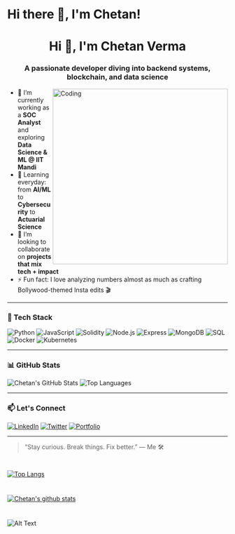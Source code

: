 # Hi there 👋, I'm Chetan!


<!--**chetannverma/chetannverma** is a ✨ _special_ ✨ repository because its `README.md` (this file) appears on your GitHub profile. -->

<h1 align="center">Hi 👋, I'm Chetan Verma</h1>
<h3 align="center">A passionate developer diving into backend systems, blockchain, and data science</h3>

<img align="right" alt="Coding" width="400" src="https://media.giphy.com/media/qgQUggAC3Pfv687qPC/giphy.gif">

- 🔭 I’m currently working as a **SOC Analyst** and exploring **Data Science & ML @ IIT Mandi**
- 🌱 Learning everyday: from **AI/ML** to **Cybersecurity** to **Actuarial Science**
- 👯 I’m looking to collaborate on **projects that mix tech + impact**
- ⚡ Fun fact: I love analyzing numbers almost as much as crafting Bollywood-themed Insta edits 🎬

---

### 🧰 Tech Stack
![Python](https://img.shields.io/badge/Python-3670A0?style=for-the-badge&logo=python&logoColor=white)
![JavaScript](https://img.shields.io/badge/JavaScript-F0DB4F?style=for-the-badge&logo=javascript&logoColor=black)
![Solidity](https://img.shields.io/badge/Solidity-363636?style=for-the-badge&logo=solidity)
![Node.js](https://img.shields.io/badge/Node.js-339933?style=for-the-badge&logo=nodedotjs&logoColor=white)
![Express](https://img.shields.io/badge/Express.js-000000?style=for-the-badge&logo=express&logoColor=white)
![MongoDB](https://img.shields.io/badge/MongoDB-4EA94B?style=for-the-badge&logo=mongodb&logoColor=white)
![SQL](https://img.shields.io/badge/SQL-003B57?style=for-the-badge&logo=sqlite&logoColor=white)
![Docker](https://img.shields.io/badge/Docker-0db7ed?style=for-the-badge&logo=docker&logoColor=white)
![Kubernetes](https://img.shields.io/badge/Kubernetes-326ce5?style=for-the-badge&logo=kubernetes&logoColor=white)

---

### 📊 GitHub Stats
![Chetan's GitHub Stats](https://github-readme-stats.vercel.app/api?username=chetanverma&show_icons=true&theme=radical)
![Top Languages](https://github-readme-stats.vercel.app/api/top-langs/?username=chetanverma&layout=compact&theme=radical)

---


### 📫 Let's Connect
[![LinkedIn](https://img.shields.io/badge/LinkedIn-blue?style=flat-square&logo=linkedin&logoColor=white)](https://linkedin.com/in/chetanverma)
[![Twitter](https://img.shields.io/badge/Twitter-blue?style=flat-square&logo=twitter&logoColor=white)](https://twitter.com/yourhandle)
[![Portfolio](https://img.shields.io/badge/Portfolio-%2312100E.svg?&style=flat-square&logo=github&logoColor=white)](https://yourportfolio.com)

---

> “Stay curious. Break things. Fix better.” — Me 🛠️



#
[![Top Langs](https://github-readme-stats.vercel.app/api/top-langs/?username=sarthak-dv)](https://github.com/sarthak-dv/github-readme-stats)

#
[![Chetan's github stats](https://github-readme-stats.vercel.app/api?username=chetannverma&count_private=true&show_icons=true&theme=radical&hide_rank=false)](https://github.com/chetannverma/github-readme-stats)
#
![Alt Text](https://www.aalpha.net/wp-content/uploads/2020/12/full-stack-development.gif)


